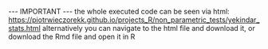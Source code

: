 --- IMPORTANT --- the whole executed code can be seen via html: https://piotrwieczorekk.github.io/projects_R/non_parametric_tests/yekindar_stats.html alternatively you can navigate to the html file and download it, or download the Rmd file and open it in R
